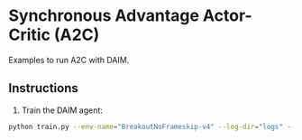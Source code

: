 # Synchronous Advantage Actor-Critic (A2C)
Examples to run A2C with DAIM.
## Instructions
1. Train the DAIM agent:
```bash
python train.py --env-name="BreakoutNoFrameskip-v4" --log-dir="logs" --cuda --r-in-coef=0.01 --lr-decay  --seed=123
```